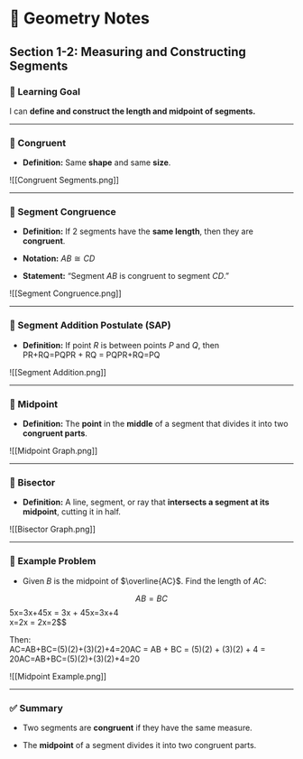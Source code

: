 # 📐 Geometry Notes

## Section 1-2: Measuring and Constructing Segments

### 📘 Learning Goal

I can **define and construct the length and midpoint of segments.**

---

### 🔹 Congruent

- **Definition:** Same **shape** and same **size**.
    

![[Congruent Segments.png]]

---

### 🔹 Segment Congruence

- **Definition:** If 2 segments have the **same length**, then they are **congruent**.
    
- **Notation:** $AB \cong CD$
    
- **Statement:** “Segment $AB$ is congruent to segment $CD$.”
    

![[Segment Congruence.png]]

---

### 📌 Segment Addition Postulate (SAP)

- **Definition:** If point $R$ is between points $P$ and $Q$, then  
    PR+RQ=PQPR + RQ = PQPR+RQ=PQ
    

![[Segment Addition.png]]

---

### 🔹 Midpoint

- **Definition:** The **point** in the **middle** of a segment that divides it into two **congruent parts**.
    

![[Midpoint Graph.png]]

---

### 🔹 Bisector

- **Definition:** A line, segment, or ray that **intersects a segment at its midpoint**, cutting it in half.
    

![[Bisector Graph.png]]

---

### 📝 Example Problem

- Given $B$ is the midpoint of $\overline{AC}$. Find the length of $AC$:
    

$$AB=BC$$
5x=3x+45x = 3x + 45x=3x+4  
x=2x = 2x=2$$

Then:  
AC=AB+BC=(5)(2)+(3)(2)+4=20AC = AB + BC = (5)(2) + (3)(2) + 4 = 20AC=AB+BC=(5)(2)+(3)(2)+4=20

![[Midpoint Example.png]]

---

### ✅ Summary

- Two segments are **congruent** if they have the same measure.
    
- The **midpoint** of a segment divides it into two congruent parts.